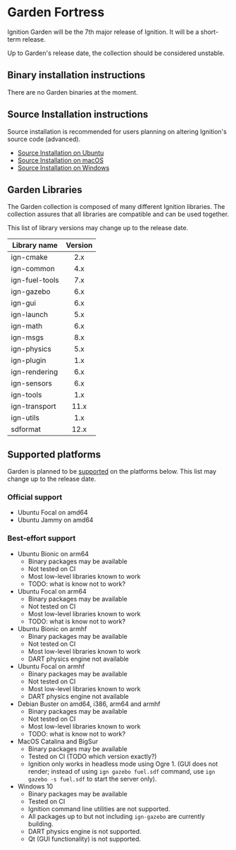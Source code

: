 # Garden Fortress

Ignition Garden will be the 7th major release of Ignition. It will be a
short-term release.

Up to Garden's release date, the collection should be considered unstable.

## Binary installation instructions

There are no Garden binaries at the moment.

## Source Installation instructions

Source installation is recommended for users planning on altering Ignition's source code (advanced).

 * [Source Installation on Ubuntu](install_ubuntu_src)
 * [Source Installation on macOS](install_osx_src)
 * [Source Installation on Windows](install_windows_src)

## Garden Libraries

The Garden collection is composed of many different Ignition libraries. The
collection assures that all libraries are compatible and can be used together.

This list of library versions may change up to the release date.

| Library name       | Version       |
| ------------------ |:-------------:|
|   ign-cmake        |       2.x     |
|   ign-common       |       4.x     |
|   ign-fuel-tools   |       7.x     |
|   ign-gazebo       |       6.x     |
|   ign-gui          |       6.x     |
|   ign-launch       |       5.x     |
|   ign-math         |       6.x     |
|   ign-msgs         |       8.x     |
|   ign-physics      |       5.x     |
|   ign-plugin       |       1.x     |
|   ign-rendering    |       6.x     |
|   ign-sensors      |       6.x     |
|   ign-tools        |       1.x     |
|   ign-transport    |      11.x     |
|   ign-utils        |       1.x     |
|   sdformat         |      12.x     |

## Supported platforms

Garden is planned to be [supported](/docs/all/releases) on the platforms below.
This list may change up to the release date.

### Official support

* Ubuntu Focal on amd64
* Ubuntu Jammy on amd64

### Best-effort support

* Ubuntu Bionic on arm64
    * Binary packages may be available
    * Not tested on CI
    * Most low-level libraries known to work
    * TODO: what is know not to work?
* Ubuntu Focal on arm64
    * Binary packages may be available
    * Not tested on CI
    * Most low-level libraries known to work
    * TODO: what is know not to work?
* Ubuntu Bionic on armhf
    * Binary packages may be available
    * Not tested on CI
    * Most low-level libraries known to work
    * DART physics engine not available
* Ubuntu Focal on armhf
    * Binary packages may be available
    * Not tested on CI
    * Most low-level libraries known to work
    * DART physics engine not available
* Debian Buster on amd64, i386, arm64 and armhf
    * Binary packages may be available
    * Not tested on CI
    * Most low-level libraries known to work
    * TODO: what is know not to work?
* MacOS Catalina and BigSur
    * Binary packages may be available
    * Tested on CI (TODO which version exactly?)
    * Ignition only works in headless mode using Ogre 1.
      (GUI does not render; instead of using `ign gazebo fuel.sdf` command, use
      `ign gazebo -s fuel.sdf` to start the server only).
* Windows 10
    * Binary packages may be available
    * Tested on CI
    * Ignition command line utilities are not supported.
    * All packages up to but not including `ign-gazebo` are currently building.
    * DART physics engine is not supported.
    * Qt (GUI functionality) is not supported.
